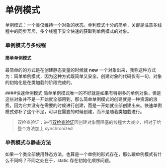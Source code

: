 单例模式
=======
单例模式：一个类仅维持一个对象的状态。单利模式十分的简单，关键是注意多线程中的同步互斥，多个线程下安全快速的获取到单例模式的对象。

### 单例模式与多线程
####  简单单例模式
最简单的的方式是在创建静态变量的时候就 **new** 一个对象出来，我称这种方式为：简单单例模式，因为这种方式既简单又安全。创建对象的代码仅有一句，对象的初始化是在类加载的阶段完成的。

####快速单例模式
简单单例模式唯一的不好就是如果有特别多的单例对象，但是这些对象并不是一开始就全部用到，那么简单单例模式的创建就是一种资源的浪费，因为它并没有在需要的时候进行创建，而是一开始就全部创建出来。快速单例模式弥补了这个不足，可以在需要的时候创建，而不是随着类加载进行。

>   双检查验证：进行[双检查验证](./src/main/java/QuickSingleton.java)因创建对象而阻塞的线程大大减少，相对于给整个方法加上 synchronized

### 单例模式与静态方法
如果一个类全部使用静态方法，也算是一个单例的形式存在，那么跟单例模式有什么不同吗？不同之处在于，static 存在初始化顺序问题。
